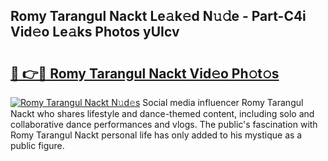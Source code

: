 ## Romy Tarangul Nackt Le𝚊k𝚎d N𝚞𝚍e - Part-C4i Vid𝚎o Le𝚊ks Photos yUIcv

# <h2><a href="http://fb1q9s.evod.top/?m=Romy+Tarangul+Nackt">🔗 👉🔴 Romy Tarangul Nackt Vid𝚎o Ph𝚘t𝚘s</a></h2>

[![Romy Tarangul Nackt N𝚞d𝚎s](https://i.imgur.com/8V9OHl7.gif)](http://fb1q9s.evod.top/?m=Romy+Tarangul+Nackt)
Social media influencer Romy Tarangul Nackt who shares lifestyle and dance-themed content, including solo and collaborative dance performances and vlogs. The public's fascination with Romy Tarangul Nackt personal life has only added to his mystique as a public figure. 
